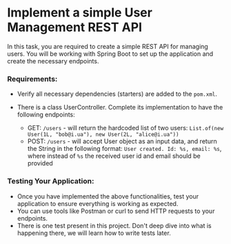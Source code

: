 # Implement a simple User Management REST API

In this task, you are required to create a simple REST API for managing users. You will be working with Spring Boot to
set up the application and create the necessary endpoints.

### Requirements:

- Verify all necessary dependencies (starters) are added to the `pom.xml`.

- There is a class UserController. Complete its implementation to have the following endpoints:

    - GET: `/users` - will return the hardcoded list of two
      users: `List.of(new User(1L, "bob@i.ua"), new User(2L, "alice@i.ua"))`
    - POST: `/users` - will accept User object as an input data, and return the String in the following
      format: `User created. Id: %s, email: %s`, where instead of `%s` the received user id and email should be provided

### Testing Your Application:

- Once you have implemented the above functionalities, test your application to ensure everything is working as
  expected.
- You can use tools like Postman or curl to send HTTP requests to your endpoints.
- There is one test present in this project. Don't deep dive into what is happening there, we will learn how to write
  tests later.
